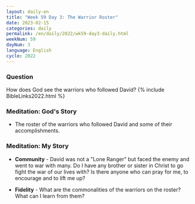 ```yaml
---
layout: daily-en
title: "Week 59 Day 3: The Warrior Roster"
date: 2023-02-15
categories: daily
permalink: /en/daily/2022/wk59-day3-daily.html
weekNum: 59
dayNum: 3
language: English
cycle: 2022
---
```

### Question     
How does God see the warriors who followed David?
{% include BibleLinks2022.html %} 

### Meditation: God's Story   
+ The roster of the warriors who followed David and some of their accomplishments. 

### Meditation: My Story   
+ **Community** - David was not a "Lone Ranger" but faced the enemy and went to war with many. Do I have any brother or sister in Christ to go fight the war of our lives with? Is there anyone who can pray for me, to encourage and to lift me up? 

+ **Fidelity** - What are the commonalities of the warriors on the roster? What can I learn from them? 

